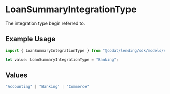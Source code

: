 # LoanSummaryIntegrationType

The integration type begin referred to.

## Example Usage

```typescript
import { LoanSummaryIntegrationType } from "@codat/lending/sdk/models/shared";

let value: LoanSummaryIntegrationType = "Banking";
```

## Values

```typescript
"Accounting" | "Banking" | "Commerce"
```